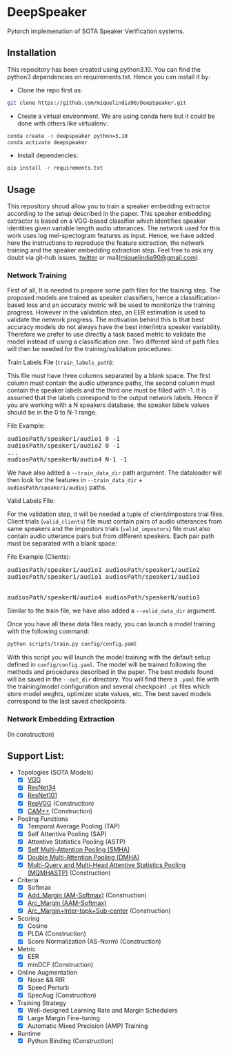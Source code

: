# DeepSpeaker

Pytorch implemenation of SOTA Speaker Verification systems. 

## Installation

This repository has been created using python3.10. You can find the python3
dependencies on requirements.txt. Hence you can install it by:

* Clone the repo first as:
```bash
git clone https://github.com/miquelindia90/DeepSpeaker.git
```

* Create a virtual environment. We are using conda here but it could be done with others like virtualenv:
```bash
conda create -n deepspeaker python=3.10
conda activate deepspeaker
```

* Install dependencies:
```bash
pip install -r requirements.txt
```

## Usage

This repository shoud allow you to train a speaker embedding extractor according to the setup described in the paper. This speaker embedding extractor is based on a VGG-based classifier which identifies speaker identities given variable length audio utterances. The network used for this work uses log mel-spectogram features as input. Hence, we have added here the instructions to reproduce the feature extraction, the network training and the speaker embedding extraction step. Feel free to ask any doubt via git-hub issues, [twitter](https://twitter.com/mikiindia) or mail(miquelindia90@gmail.com).

### Network Training

First of all, It is needed to prepare some path files for the training step. The proposed models are trained as speaker classifiers, hence a classification-based loss and an accuracy metric will be used to monitorize the training progress. However in the validation step, an EER estimation is used to validate the network progress. The motivation behind this is that best accuracy models do not always have the best inter/intra speaker variability. Therefore we prefer to  use directly a task based metric to validate the model instead of using a classification one. Two different kind of path files will then be needed for the training/validation procedures:

Train Labels File (`train_labels_path`):

This file must have three columns separated by a blank space. The first column must contain the audio utterance paths, the second column must contain the speaker labels and the third one must be filled with -1. It is assumed that the labels correspond to the output network labels. Hence if you are working with a N speakers database, the speaker labels values should be in the 0 to N-1 range.

File Example:

<pre>
audiosPath/speaker1/audio1 0 -1
audiosPath/speaker1/audio2 0 -1
...
audiosPath/speakerN/audio4 N-1 -1</pre>

We have also added a `--train_data_dir` path argument. The dataloader will then look for the features in `--train_data_dir` + `audiosPath/speakeri/audioj` paths.

Valid Labels File:

For the validation step, it will be needed a tuple of client/impostors trial files. Client trials (`valid_clients`) file must contain pairs of audio utterances from same speakers and the impostors trials (`valid_impostors`) file must also contain audio utterance pairs but from different speakers. Each pair path must be separated with a blank space:

File Example (Clients):

<pre>
audiosPath/speaker1/audio1 audiosPath/speaker1/audio2
audiosPath/speaker1/audio1 audiosPath/speaker1/audio3

  
audiosPath/speakerN/audio4 audiosPath/speakerN/audio3</pre>

Similar to the train file, we have also added a `--valid_data_dir` argument.

Once you have all these data files ready, you can launch a model training with the following command:


```bash
python scripts/train.py config/config.yaml
```

With this script you will launch the model training with the default setup defined in `config/config.yaml`. The model will be trained following the methods and procedures described in the paper. The best models found will be saved in the `--out_dir` directory. You will find there a `.yaml` file with the training/model configuration and several checkpoint `.pt` files which store model weghts, optimizer state values, etc. The best saved models correspond to the last saved checkpoints.


### Network Embedding Extraction

(In construction)

## Support List:

* Topologies (SOTA Models)
    - [x] [VGG](https://arxiv.org/pdf/1906.09890.pdf)
    - [x] [ResNet34](https://arxiv.org/pdf/1512.03385.pdf)
    - [x] [ResNet101](https://arxiv.org/pdf/1512.03385.pdf)
    - [x] [RepVGG](https://arxiv.org/pdf/2101.03697.pdf) (Construction)
    - [x] [CAM++](https://arxiv.org/pdf/2303.00332.pdf) (Construction)
* Pooling Functions
    - [x] Temporal Average Pooling (TAP)
    - [x] Self Attentive Pooling (SAP)      
    - [x] Attentive Statistics Pooling (ASTP)
    - [x] [Self Multi-Attention Pooling (SMHA)](https://arxiv.org/pdf/1906.09890.pdf)
    - [x] [Double Multi-Attention Pooling (DMHA)](https://arxiv.org/pdf/1906.09890.pdf)
    - [x] [Multi-Query and Multi-Head Attentive Statistics Pooling (MQMHASTP)](https://arxiv.org/pdf/2110.05042.pdf) (Construction)
* Criteria
    - [x] Softmax
    - [x] [Add_Margin (AM-Softmax)](https://arxiv.org/pdf/1801.05599.pdf) (Construction)
    - [x] [Arc_Margin (AAM-Softmax)](https://arxiv.org/pdf/1801.07698v1.pdf)
    - [x] [Arc_Margin+Inter-topk+Sub-center](https://arxiv.org/pdf/2110.05042.pdf) (Construction)
* Scoring
    - [x] Cosine
    - [x] PLDA (Construction)
    - [x] Score Normalization (AS-Norm) (Construction)
* Metric
    - [x] EER
    - [x] minDCF (Construction)
* Online Augmentation
    - [x] Noise && RIR
    - [x] Speed Perturb
    - [x] SpecAug (Construction)
* Training Strategy
    - [x] Well-designed Learning Rate and Margin Schedulers
    - [x] Large Margin Fine-tuning
    - [x] Automatic Mixed Precision (AMP) Training
* Runtime 
    - [x] Python Binding (Construction)